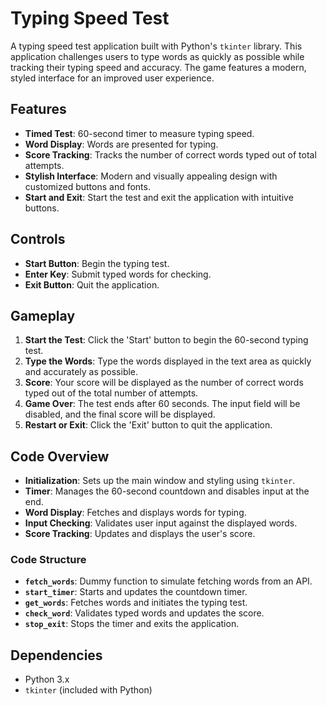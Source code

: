 # Typing Speed Test

A typing speed test application built with Python's `tkinter` library. This application challenges users to type words as quickly as possible while tracking their typing speed and accuracy. The game features a modern, styled interface for an improved user experience.

## Features

- **Timed Test**: 60-second timer to measure typing speed.
- **Word Display**: Words are presented for typing.
- **Score Tracking**: Tracks the number of correct words typed out of total attempts.
- **Stylish Interface**: Modern and visually appealing design with customized buttons and fonts.
- **Start and Exit**: Start the test and exit the application with intuitive buttons.

## Controls

- **Start Button**: Begin the typing test.
- **Enter Key**: Submit typed words for checking.
- **Exit Button**: Quit the application.



## Gameplay

1. **Start the Test**: Click the 'Start' button to begin the 60-second typing test.
2. **Type the Words**: Type the words displayed in the text area as quickly and accurately as possible.
3. **Score**: Your score will be displayed as the number of correct words typed out of the total number of attempts.
4. **Game Over**: The test ends after 60 seconds. The input field will be disabled, and the final score will be displayed.
5. **Restart or Exit**: Click the 'Exit' button to quit the application.

## Code Overview

- **Initialization**: Sets up the main window and styling using `tkinter`.
- **Timer**: Manages the 60-second countdown and disables input at the end.
- **Word Display**: Fetches and displays words for typing.
- **Input Checking**: Validates user input against the displayed words.
- **Score Tracking**: Updates and displays the user's score.

### Code Structure

- **`fetch_words`**: Dummy function to simulate fetching words from an API.
- **`start_timer`**: Starts and updates the countdown timer.
- **`get_words`**: Fetches words and initiates the typing test.
- **`check_word`**: Validates typed words and updates the score.
- **`stop_exit`**: Stops the timer and exits the application.

## Dependencies

- Python 3.x
- `tkinter` (included with Python)



